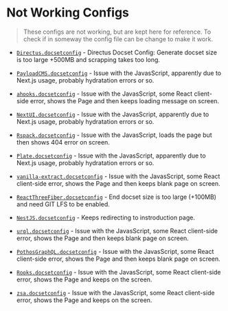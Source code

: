 # Not Working Configs
> These configs are not working, but are kept here for reference. To check if in someway the config file can be change to make it work.

- [`Directus.docsetconfig`](./Directus.docsetconfig) - Directus Docset Config: Generate docset size is too large +500MB and scrapping takes too long.

- [`PayloadCMS.docsetconfig`](./PayloadCMS.docsetconfig) - Issue with the JavasScript, apparently due to Next.js usage, probably hydratation errors or so.

- [`ahooks.docsetconfig`](./ahooks.docsetconfig) - Issue with the JavasScript, some React client-side error, shows the Page and then keeps loading message on screen.

- [`NextUI.docsetconfig`](./NextUI.docsetconfig) - Issue with the JavasScript, apparently due to Next.js usage, probably hydratation errors or so.

- [`Rspack.docsetconfig`](./Rspack.docsetconfig) - Issue with the JavasScript, loads the page but then shows 404 error on screen.

- [`Plate.docsetconfig`](./Plate.docsetconfig) - Issue with the JavasScript, apparently due to Next.js usage, probably hydratation errors or so.

- [`vanilla-extract.docsetconfig`](./vanilla-extract.docsetconfig) - Issue with the JavasScript, some React client-side error, shows the Page and then keeps blank page on screen.

- [`ReactThreeFiber.docsetconfig`](./ReactThreeFiber.docsetconfig) - End docset size is too large (+100MB) and need GIT LFS to be enabled.

- [`NestJS.docsetconfig`](./NestJS.docsetconfig) - Keeps redirecting to instroduction page.

- [`urql.docsetconfig`](./urql.docsetconfig) - Issue with the JavasScript, some React client-side error, shows the Page and then keeps blank page on screen.

- [`PothosGraphQL.docsetconfig`](./PothosGraphQL.docsetconfig) - Issue with the JavasScript, some React client-side error, shows the Page and then keeps blank page on screen.

- [`Rooks.docsetconfig`](./Rooks.docsetconfig) - Issue with the JavasScript, some React client-side error, shows the Page and keeps on the screen.

- [`zsa.docsetconfig`](./zsa.docsetconfig) - Issue with the JavasScript, some React client-side error, shows the Page and keeps on the screen.